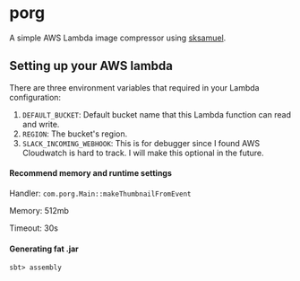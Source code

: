 # porg

A simple AWS Lambda image compressor using [sksamuel](https://github.com/sksamuel/scrimage).

## Setting up your AWS lambda
There are three environment variables that required in your Lambda configuration:

1. `DEFAULT_BUCKET`: Default bucket name that this Lambda function can read and write.
2. `REGION`: The bucket's region.
3. `SLACK_INCOMING_WEBHOOK`: This is for debugger since I found AWS Cloudwatch is hard to track. I will make this optional in the future.

#### Recommend memory and runtime settings
Handler: `com.porg.Main::makeThumbnailFromEvent`

Memory: 512mb

Timeout: 30s

#### Generating fat .jar
```$scala
sbt> assembly
```

